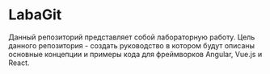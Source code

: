# LabaGit
Данный репозиторий представляет собой лабораторную работу.
Цель данного репозитория - создать руководство в котором будут описаны основные концепции и примеры кода для фреймворков Angular, Vue.js и React.

